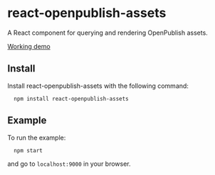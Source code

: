 # react-openpublish-assets

A React component for querying and rendering OpenPublish assets.

[Working demo](https://react-openpublish-assets.herokuapp.com)

## Install

Install react-openpublish-assets with the following command:
```
  npm install react-openpublish-assets
```

## Example

To run the example:
```
  npm start
```
and go to ```localhost:9000``` in your browser.
